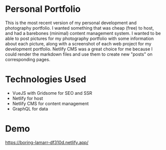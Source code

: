 # Personal Portfolio
This is the most recent version of my personal development and photography portfolio. I wanted something that was cheap (free) to host, and had a barebones (minimal) content management system. I wanted to be able to post pictures for my photography portfolio with some information about each picture, along with a screenshot of each web project for my development portfolio. Netlify CMS was a great choice for me because I could render the markdown files and use them to create new "posts" on corresponding pages.

# Technologies Used
- VueJS with Gridsome for SEO and SSR
- Netlify for host
- Netlify CMS for content management
- GraphQL for data

# Demo 
https://boring-lamarr-df310d.netlify.app/
